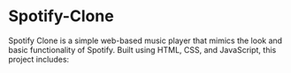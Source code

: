 # Spotify-Clone
Spotify Clone is a simple web-based music player that mimics the look and basic functionality of Spotify. Built using HTML, CSS, and JavaScript, this project includes:
